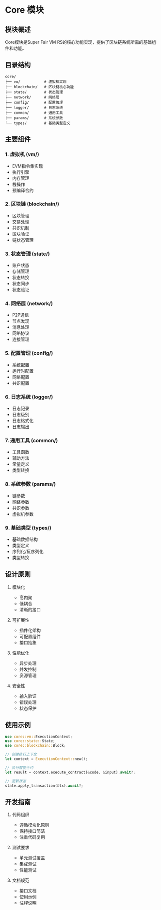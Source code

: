 # Core 模块

## 模块概述
Core模块是Super Fair VM RS的核心功能实现，提供了区块链系统所需的基础组件和功能。

## 目录结构
```
core/
├── vm/           # 虚拟机实现
├── blockchain/   # 区块链核心功能
├── state/        # 状态管理
├── network/      # 网络层
├── config/       # 配置管理
├── logger/       # 日志系统
├── common/       # 通用工具
├── params/       # 系统参数
└── types/        # 基础类型定义
```

## 主要组件

### 1. 虚拟机 (vm/)
- EVM指令集实现
- 执行引擎
- 内存管理
- 栈操作
- 预编译合约

### 2. 区块链 (blockchain/)
- 区块管理
- 交易处理
- 共识机制
- 区块验证
- 链状态管理

### 3. 状态管理 (state/)
- 账户状态
- 存储管理
- 状态转换
- 状态同步
- 状态验证

### 4. 网络层 (network/)
- P2P通信
- 节点发现
- 消息处理
- 网络协议
- 连接管理

### 5. 配置管理 (config/)
- 系统配置
- 运行时配置
- 网络配置
- 共识配置

### 6. 日志系统 (logger/)
- 日志记录
- 日志级别
- 日志格式化
- 日志输出

### 7. 通用工具 (common/)
- 工具函数
- 辅助方法
- 常量定义
- 类型转换

### 8. 系统参数 (params/)
- 链参数
- 网络参数
- 共识参数
- 虚拟机参数

### 9. 基础类型 (types/)
- 基础数据结构
- 类型定义
- 序列化/反序列化
- 类型转换

## 设计原则
1. 模块化
   - 高内聚
   - 低耦合
   - 清晰的接口

2. 可扩展性
   - 插件化架构
   - 可配置组件
   - 接口抽象

3. 性能优化
   - 异步处理
   - 并发控制
   - 资源管理

4. 安全性
   - 输入验证
   - 错误处理
   - 状态保护

## 使用示例
```rust
use core::vm::ExecutionContext;
use core::state::State;
use core::blockchain::Block;

// 创建执行上下文
let context = ExecutionContext::new();

// 执行智能合约
let result = context.execute_contract(&code, &input).await?;

// 更新状态
state.apply_transaction(&tx).await?;
```

## 开发指南
1. 代码组织
   - 遵循模块化原则
   - 保持接口简洁
   - 注重代码复用

2. 测试要求
   - 单元测试覆盖
   - 集成测试
   - 性能测试

3. 文档规范
   - 接口文档
   - 使用示例
   - 注释说明 